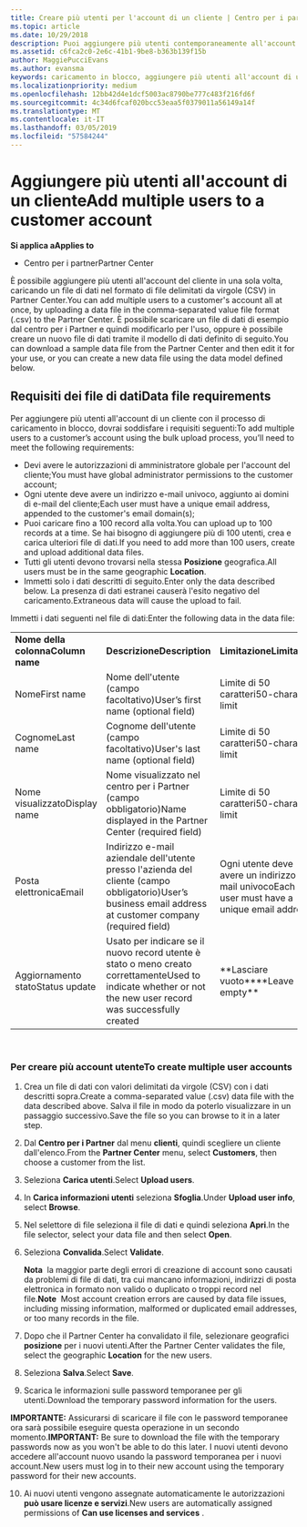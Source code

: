 ```yaml
---
title: Creare più utenti per l'account di un cliente | Centro per i partner
ms.topic: article
ms.date: 10/29/2018
description: Puoi aggiungere più utenti contemporaneamente all'account di un cliente caricando un file di dati con valori delimitati da virgole (CSV) nel Centro per i partner.
ms.assetid: c6fca2c0-2e6c-41b1-9be8-b363b139f15b
author: MaggiePucciEvans
ms.author: evansma
keywords: caricamento in blocco, aggiungere più utenti all'account di un cliente, aggiungere gli utenti di un cliente, caricamento in blocco degli utenti di un cliente, account del cliente, utenti del cliente, utenti
ms.localizationpriority: medium
ms.openlocfilehash: 12bb42d4e1dcf5003ac8790be777c483f216fd6f
ms.sourcegitcommit: 4c34d6fcaf020bcc53eaa5f0379011a56149a14f
ms.translationtype: MT
ms.contentlocale: it-IT
ms.lasthandoff: 03/05/2019
ms.locfileid: "57584244"
---
```

# <a name="add-multiple-users-to-a-customer-account"></a><span data-ttu-id="d3944-104">Aggiungere più utenti all'account di un cliente</span><span class="sxs-lookup"><span data-stu-id="d3944-104">Add multiple users to a customer account</span></span>

<span data-ttu-id="d3944-105">**Si applica a**</span><span class="sxs-lookup"><span data-stu-id="d3944-105">**Applies to**</span></span>

-  <span data-ttu-id="d3944-106">Centro per i partner</span><span class="sxs-lookup"><span data-stu-id="d3944-106">Partner Center</span></span>

<span data-ttu-id="d3944-107">È possibile aggiungere più utenti all'account del cliente in una sola volta, caricando un file di dati nel formato di file delimitati da virgole (CSV) in Partner Center.</span><span class="sxs-lookup"><span data-stu-id="d3944-107">You can add multiple users to a customer's account all at once, by uploading a data file in the comma-separated value file format (.csv) to the Partner Center.</span></span> <span data-ttu-id="d3944-108">È possibile scaricare un file di dati di esempio dal centro per i Partner e quindi modificarlo per l'uso, oppure è possibile creare un nuovo file di dati tramite il modello di dati definito di seguito.</span><span class="sxs-lookup"><span data-stu-id="d3944-108">You can download a sample data file from the Partner Center and then edit it for your use, or you can create a new data file using the data model defined below.</span></span>

## <a href="" id="creatingtheimportcsvfile"></a><span data-ttu-id="d3944-109">Requisiti dei file di dati</span><span class="sxs-lookup"><span data-stu-id="d3944-109">Data file requirements</span></span>


<span data-ttu-id="d3944-110">Per aggiungere più utenti all'account di un cliente con il processo di caricamento in blocco, dovrai soddisfare i requisiti seguenti:</span><span class="sxs-lookup"><span data-stu-id="d3944-110">To add multiple users to a customer’s account using the bulk upload process, you’ll need to meet the following requirements:</span></span>

-   <span data-ttu-id="d3944-111">Devi avere le autorizzazioni di amministratore globale per l'account del cliente;</span><span class="sxs-lookup"><span data-stu-id="d3944-111">You must have global administrator permissions to the customer account;</span></span>
-   <span data-ttu-id="d3944-112">Ogni utente deve avere un indirizzo e-mail univoco, aggiunto ai domini di e-mail del cliente;</span><span class="sxs-lookup"><span data-stu-id="d3944-112">Each user must have a unique email address, appended to the customer's email domain(s);</span></span>
-   <span data-ttu-id="d3944-113">Puoi caricare fino a 100 record alla volta.</span><span class="sxs-lookup"><span data-stu-id="d3944-113">You can upload up to 100 records at a time.</span></span> <span data-ttu-id="d3944-114">Se hai bisogno di aggiungere più di 100 utenti, crea e carica ulteriori file di dati.</span><span class="sxs-lookup"><span data-stu-id="d3944-114">If you need to add more than 100 users, create and upload additional data files.</span></span>
-   <span data-ttu-id="d3944-115">Tutti gli utenti devono trovarsi nella stessa **Posizione** geografica.</span><span class="sxs-lookup"><span data-stu-id="d3944-115">All users must be in the same geographic **Location**.</span></span>
-   <span data-ttu-id="d3944-116">Immetti solo i dati descritti di seguito.</span><span class="sxs-lookup"><span data-stu-id="d3944-116">Enter only the data described below.</span></span> <span data-ttu-id="d3944-117">La presenza di dati estranei causerà l'esito negativo del caricamento.</span><span class="sxs-lookup"><span data-stu-id="d3944-117">Extraneous data will cause the upload to fail.</span></span>

<span data-ttu-id="d3944-118">Immetti i dati seguenti nel file di dati:</span><span class="sxs-lookup"><span data-stu-id="d3944-118">Enter the following data in the data file:</span></span>

|                 |                                                                              |                                            |
|-----------------|------------------------------------------------------------------------------|--------------------------------------------|
| <span data-ttu-id="d3944-119">**Nome della colonna**</span><span class="sxs-lookup"><span data-stu-id="d3944-119">**Column name**</span></span> | <span data-ttu-id="d3944-120">**Descrizione**</span><span class="sxs-lookup"><span data-stu-id="d3944-120">**Description**</span></span>                                                              | <span data-ttu-id="d3944-121">**Limitazione**</span><span class="sxs-lookup"><span data-stu-id="d3944-121">**Limitation**</span></span>                             |
| <span data-ttu-id="d3944-122">Nome</span><span class="sxs-lookup"><span data-stu-id="d3944-122">First name</span></span>      | <span data-ttu-id="d3944-123">Nome dell'utente (campo facoltativo)</span><span class="sxs-lookup"><span data-stu-id="d3944-123">User’s first name (optional field)</span></span>                                           | <span data-ttu-id="d3944-124">Limite di 50 caratteri</span><span class="sxs-lookup"><span data-stu-id="d3944-124">50-character limit</span></span>                         |
| <span data-ttu-id="d3944-125">Cognome</span><span class="sxs-lookup"><span data-stu-id="d3944-125">Last name</span></span>       | <span data-ttu-id="d3944-126">Cognome dell'utente (campo facoltativo)</span><span class="sxs-lookup"><span data-stu-id="d3944-126">User's last name (optional field)</span></span>                                            | <span data-ttu-id="d3944-127">Limite di 50 caratteri</span><span class="sxs-lookup"><span data-stu-id="d3944-127">50-character limit</span></span>                         |
| <span data-ttu-id="d3944-128">Nome visualizzato</span><span class="sxs-lookup"><span data-stu-id="d3944-128">Display name</span></span>    | <span data-ttu-id="d3944-129">Nome visualizzato nel centro per i Partner (campo obbligatorio)</span><span class="sxs-lookup"><span data-stu-id="d3944-129">Name displayed in the Partner Center (required field)</span></span>                            | <span data-ttu-id="d3944-130">Limite di 50 caratteri</span><span class="sxs-lookup"><span data-stu-id="d3944-130">50-character limit</span></span>                         |
| <span data-ttu-id="d3944-131">Posta elettronica</span><span class="sxs-lookup"><span data-stu-id="d3944-131">Email</span></span>           | <span data-ttu-id="d3944-132">Indirizzo e-mail aziendale dell'utente presso l'azienda del cliente (campo obbligatorio)</span><span class="sxs-lookup"><span data-stu-id="d3944-132">User’s business email address at customer company (required field)</span></span>           | <span data-ttu-id="d3944-133">Ogni utente deve avere un indirizzo e-mail univoco</span><span class="sxs-lookup"><span data-stu-id="d3944-133">Each user must have a unique email address</span></span> |
| <span data-ttu-id="d3944-134">Aggiornamento stato</span><span class="sxs-lookup"><span data-stu-id="d3944-134">Status update</span></span>   | <span data-ttu-id="d3944-135">Usato per indicare se il nuovo record utente è stato o meno creato correttamente</span><span class="sxs-lookup"><span data-stu-id="d3944-135">Used to indicate whether or not the new user record was successfully created</span></span> | <span data-ttu-id="d3944-136">\*\*Lasciare vuoto\*\*</span><span class="sxs-lookup"><span data-stu-id="d3944-136">\*\*Leave empty\*\*</span></span>                        |

 

### <a href="" id="createmultipleuseraccounts"></a><span data-ttu-id="d3944-137">Per creare più account utente</span><span class="sxs-lookup"><span data-stu-id="d3944-137">To create multiple user accounts</span></span>

<a href="" id="creatingtheaccounts"></a>
1.  <span data-ttu-id="d3944-138">Crea un file di dati con valori delimitati da virgole (CSV) con i dati descritti sopra.</span><span class="sxs-lookup"><span data-stu-id="d3944-138">Create a comma-separated value (.csv) data file with the data described above.</span></span> <span data-ttu-id="d3944-139">Salva il file in modo da poterlo visualizzare in un passaggio successivo.</span><span class="sxs-lookup"><span data-stu-id="d3944-139">Save the file so you can browse to it in a later step.</span></span>
2.  <span data-ttu-id="d3944-140">Dal **Centro per i Partner** dal menu **clienti**, quindi scegliere un cliente dall'elenco.</span><span class="sxs-lookup"><span data-stu-id="d3944-140">From the **Partner Center** menu, select **Customers**, then choose a customer from the list.</span></span>
3.  <span data-ttu-id="d3944-141">Seleziona **Carica utenti**.</span><span class="sxs-lookup"><span data-stu-id="d3944-141">Select **Upload users**.</span></span>
4.  <span data-ttu-id="d3944-142">In **Carica informazioni utenti** seleziona **Sfoglia**.</span><span class="sxs-lookup"><span data-stu-id="d3944-142">Under **Upload user info**, select **Browse**.</span></span>
5.  <span data-ttu-id="d3944-143">Nel selettore di file seleziona il file di dati e quindi seleziona **Apri**.</span><span class="sxs-lookup"><span data-stu-id="d3944-143">In the file selector, select your data file and then select **Open**.</span></span>
6.  <span data-ttu-id="d3944-144">Seleziona **Convalida**.</span><span class="sxs-lookup"><span data-stu-id="d3944-144">Select **Validate**.</span></span>

    <span data-ttu-id="d3944-145">**Nota**  la maggior parte degli errori di creazione di account sono causati da problemi di file di dati, tra cui mancano informazioni, indirizzi di posta elettronica in formato non valido o duplicato o troppi record nel file.</span><span class="sxs-lookup"><span data-stu-id="d3944-145">**Note**  Most account creation errors are caused by data file issues, including missing information, malformed or duplicated email addresses, or too many records in the file.</span></span>

7.  <span data-ttu-id="d3944-146">Dopo che il Partner Center ha convalidato il file, selezionare geografici **posizione** per i nuovi utenti.</span><span class="sxs-lookup"><span data-stu-id="d3944-146">After the Partner Center validates the file, select the geographic **Location** for the new users.</span></span>
8.  <span data-ttu-id="d3944-147">Seleziona **Salva**.</span><span class="sxs-lookup"><span data-stu-id="d3944-147">Select **Save**.</span></span>
9.  <span data-ttu-id="d3944-148">Scarica le informazioni sulle password temporanee per gli utenti.</span><span class="sxs-lookup"><span data-stu-id="d3944-148">Download the temporary password information for the users.</span></span>

<span data-ttu-id="d3944-149">**IMPORTANTE:** Assicurarsi di scaricare il file con le password temporanee ora sarà possibile eseguire questa operazione in un secondo momento.</span><span class="sxs-lookup"><span data-stu-id="d3944-149">**IMPORTANT:** Be sure to download the file with the temporary passwords now as you won't be able to do this later.</span></span> <span data-ttu-id="d3944-150">I nuovi utenti devono accedere all'account nuovo usando la password temporanea per i nuovi account.</span><span class="sxs-lookup"><span data-stu-id="d3944-150">New users must log in to their new account using the temporary password for their new accounts.</span></span>

10. <span data-ttu-id="d3944-151">Ai nuovi utenti vengono assegnate automaticamente le autorizzazioni **può usare licenze e servizi**.</span><span class="sxs-lookup"><span data-stu-id="d3944-151">New users are automatically assigned permissions of **Can use licenses and services** .</span></span> 

 

 



